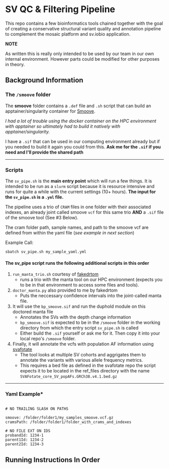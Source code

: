 # SV QC & Filtering Pipeline

This repo contains a few bioinformatics tools chained together with the goal of creating a conservative structural variant quality and annotation pipeline to complement the mosaic platform and sv.iobio application.

**NOTE**

As written this is really only intended to be used by our team in our own internal environment. However parts could be modified for other purposes in theory. 

## Background Information

### The `/smoove` folder

The **smoove** folder contains a `.def` file and `.sh` script that can build an apptainer/singularity container for [Smoove](https://github.com/brentp/smoove/tree/master). 

*I had a lot of trouble using the docker container on the HPC environment with apptainer so ultimately had to build it natively with apptainer/singularity.*

I have a `.sif` that can be used in our computing environment already but if you needed to build it again you could from this. **Ask me for the `.sif` if you need and I'll provide the shared path**

---

### Scripts

The `sv_pipe.sh` is the **main entry point** which will run a few things. It is intended to be run as a `slurm` script because it is resource intensive and runs for quite a while with the current settings (10+ hours). **The input for the `sv_pipe.sh` is a `.yml` file.**

The pipeline uses a trio of `CRAM` files in one folder with their associated indexes, an already joint called smoove `vcf` for this same trio **AND** a `.sif` file of the smoove tool (See #3 Below). 

The cram folder path, sample names, and path to the smoove vcf are defined from within the yaml file (*see example in next section*)

Example Call:
```
sbatch sv_pipe.sh my_sample_yaml.yml
```

#### The sv_pipe script runs the following additional scripts in this order

1. `run_manta_trio.sh` courtesy of [fakedrtom](https://github.com/fakedrtom)
    - runs a trio with the manta tool on our HPC environment (expects you to be in that environment to access some files and tools).
2. `doctor_manta.py` also provided to me by fakedrtom
    - Puts the neccessary confidence intervals into the joint-called manta file.
3. It will use the `bp_smoove.sif` and run the duphold module on this doctored manta file
    - Annotates the SVs with the depth change information
    - `bp_smoove.sif` is expected to be in the `/smoove` folder in the working directory from which the entry script `sv_pipe.sh` is called
    - Either build the `.sif` yourself or ask me for it. Then copy it into your local repo's `/smoove` folder.
4. Finally, it will annotate the vcfs with population AF information using [svafotate](https://github.com/fakedrtom/SVAFotate)
    - The tool looks at multiple SV cohorts and aggrigates them to annotate the variants with various allele frequency metrics.
    - This requires a bed file as defined in the svafotate repo the script expects it to be located in the ref_files directory with the name `SVAFotate_core_SV_popAFs.GRCh38.v4.1.bed.gz`

---

### Yaml Example*

```

# NO TRAILING SLASH ON PATHS

smoove: /folder/folder1/my_samples_smoove.vcf.gz
cramsPath: /folder/folder1/folder_with_crams_and_indexes

# NO FILE EXT ON IDS
probandId: 1234-1
parent1Id: 1234-2
parent2Id: 1234-3

```

## Running Instructions In Order

